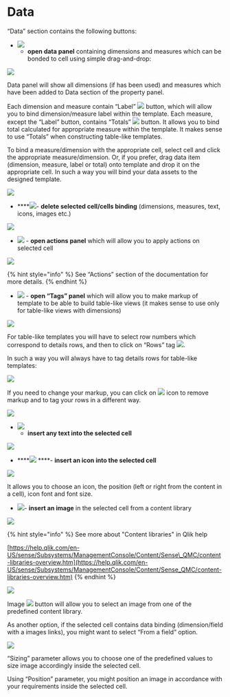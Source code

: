 # Data

“Data” section contains the following buttons:

* ![](../.gitbook/assets/image%20%2866%29.png)  - **open data panel** containing dimensions and measures which can be bonded to cell using simple drag-and-drop:

![](../.gitbook/assets/image%20%2867%29.png)

Data panel will show all dimensions \(if has been used\) and measures which have been added to Data section of the property panel.

Each dimension and measure contain “Label” ![](../.gitbook/assets/image%20%2852%29.png) button, which will allow you to bind dimension/measure label within the template. Each measure, except the “Label” button, contains “Totals”   ![](../.gitbook/assets/image%20%2833%29.png) button. It allows you to bind total calculated for appropriate measure within the template. It makes sense to use “Totals” when constructing table-like templates. 

To bind a measure/dimension with the appropriate cell, select cell and click the appropriate measure/dimension. Or, if you prefer, drag data item \(dimension, measure, label or total\) onto template and drop it on the appropriate cell. In such a way you will bind your data assets to the designed template.

![](../.gitbook/assets/2019-04-02_11-16-58.gif)

*   ****![](../.gitbook/assets/image%20%2843%29.png)- **delete selected cell/cells binding** \(dimensions, measures, text, icons, images etc.\)

![](../.gitbook/assets/2019-04-02_11-21-12.gif)

* ![](../.gitbook/assets/image%20%281%29.png) -   **open actions panel** which will allow you to apply actions on selected cell

![](../.gitbook/assets/image%20%288%29.png)

{% hint style="info" %}
See “Actions” section of the documentation for more details.
{% endhint %}

* ![](../.gitbook/assets/image%20%2837%29.png) -   **open “Tags” panel** which will allow you to make markup of template to be able to build table-like views \(it makes sense to use only for table-like views with dimensions\)

![](../.gitbook/assets/image%20%2845%29.png)

For table-like templates you will have to select row numbers which correspond to details rows, and then to click on “Rows” tag ![](../.gitbook/assets/image%20%2868%29.png).

In such a way you will always have to tag details rows for table-like templates:

![](../.gitbook/assets/2019-04-02_10-53-45.gif)

If you need to change your markup, you can click on ![](../.gitbook/assets/image%20%2812%29.png) icon to remove markup and to tag your rows in a different way.

![](../.gitbook/assets/image%20%2857%29.png)

* ![](../.gitbook/assets/image%20%28102%29.png)   - **insert any text into the selected cell**

![](../.gitbook/assets/2019-04-02_11-08-04.gif)

* \*\*\*\*![](../.gitbook/assets/image%20%2842%29.png) ****- **insert an icon into the selected cell**

![](../.gitbook/assets/2019-04-02_11-05-29.gif)

It allows you to choose an icon, the position \(left or right from the content in a cell\), icon font and font size.

* ![](../.gitbook/assets/image%20%2896%29.png)- **insert an image** in the selected cell from a content library

![](../.gitbook/assets/data1.png)

{% hint style="info" %}
See more about "Content libraries" in Qlik help

[https://help.qlik.com/en-US/sense/Subsystems/ManagementConsole/Content/Sense\_QMC/content-libraries-overview.htm](https://help.qlik.com/en-US/sense/Subsystems/ManagementConsole/Content/Sense_QMC/content-libraries-overview.htm)
{% endhint %}

![](../.gitbook/assets/2019-04-02_11-31-16.gif)

Image ![](../.gitbook/assets/image%20%2858%29.png) button will allow you to select an image from one of the predefined content library.

As another option, if the selected cell contains data binding \(dimension/field with a images links\), you might want to select “From a field” option.

![](../.gitbook/assets/2019-04-02_11-38-31.gif)

“Sizing” parameter allows you to choose one of the predefined values to size image accordingly inside the selected cell.

 Using “Position” parameter, you might position an image in accordance with your requirements inside the selected cell.

